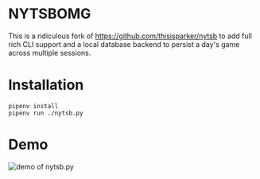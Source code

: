 # NYTSBOMG

This is a ridiculous fork of https://github.com/thisisparker/nytsb to add full rich CLI support and a local database backend to
persist a day's game across multiple sessions.

# Installation

```
pipenv install
pipenv run ./nytsb.py
```

# Demo

<img src="demo.gif" alt="demo of nytsb.py" />

